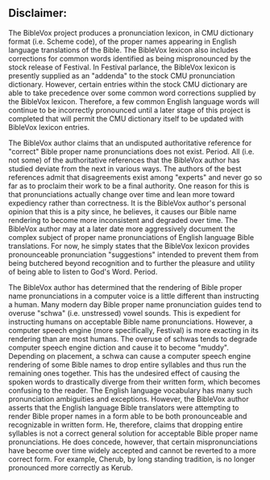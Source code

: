 ## Disclaimer:

The BibleVox project produces a pronunciation lexicon, in CMU dictionary format (i.e. Scheme code), of the proper names appearing in English language translations of the Bible. The BibleVox lexicon also includes corrections for common words identified as being mispronounced by the stock release of Festival. In Festival parlance, the BibleVox lexicon is presently supplied as an "addenda" to the stock CMU pronunciation dictionary. However, certain entries within the stock CMU dictionary are able to take precedence over some common word corrections supplied by the BibleVox lexicon. Therefore, a few common English language words will continue to be incorrectly pronounced until a later stage of this project is completed that will permit the CMU dictionary itself to be updated with BibleVox lexicon entries.

The BibleVox author claims that an undisputed authoritative reference for "correct" Bible proper name pronunciations does not exist. Period. All (i.e. not some) of the authoritative references that the BibleVox author has studied deviate from the next in various ways. The authors of the best references admit that disagreements exist among "experts" and never go so far as to proclaim their work to be a final authority. One reason for this is that pronunciations actually change over time and lean more toward expediency rather than correctness. It is the BibleVox author's personal opinion that this is a pity since, he believes, it causes our Bible name rendering to become more inconsistent and degraded over time. The BibleVox author may at a later date more aggressively document the complex subject of proper name pronunciations of English language Bible translations. For now, he simply states that the BibleVox lexicon provides pronounceable pronunciation "suggestions" intended to prevent them from being butchered beyond recognition and to further the pleasure and utility of being able to listen to God's Word. Period.

The BibleVox author has determined that the rendering of Bible proper name pronunciations in a computer voice is a little different than instructing a human. Many modern day Bible proper name pronunciation guides tend to overuse "schwa" (i.e. unstressed) vowel sounds. This is expedient for instructing humans on acceptable Bible name pronunciations. However, a computer speech engine (more specifically, Festival) is more exacting in its rendering than are most humans. The overuse of schwas tends to degrade computer speech engine diction and cause it to become "muddy". Depending on placement, a schwa can cause a computer speech engine rendering of some Bible names to drop entire syllables and thus run the remaining ones together. This has the undesired effect of causing the spoken words to drastically diverge from their written form, which becomes confusing to the reader. The English language vocabulary has many such pronunciation ambiguities and exceptions. However, the BibleVox author asserts that the English language Bible translators were attempting to render Bible proper names in a form able to be both pronounceable and recognizable in written form. He, therefore, claims that dropping entire syllables is not a correct general solution for acceptable Bible proper name pronunciations. He does concede, however, that certain mispronunciations have become over time widely accepted and cannot be reverted to a more correct form. For example, Cherub, by long standing tradition, is no longer pronounced more correctly as Kerub.
